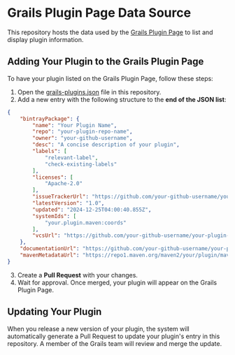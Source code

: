 # Grails Plugin Page Data Source
This repository hosts the data used by the [Grails Plugin Page](https://grails.apache.org/plugins.html) to list and display plugin information.

## Adding Your Plugin to the Grails Plugin Page
To have your plugin listed on the Grails Plugin Page, follow these steps:
 
1. Open the [grails-plugins.json](grails-plugins.json) file in this repository.
2. Add a new entry with the following structure to the **end of the JSON list**:

```json
{
    "bintrayPackage": {
        "name": "Your Plugin Name",
        "repo": "your-plugin-repo-name",
        "owner": "your-github-username",
        "desc": "A concise description of your plugin",
        "labels": [
            "relevant-label",
            "check-existing-labels"
        ],
        "licenses": [
            "Apache-2.0"
        ],
        "issueTrackerUrl": "https://github.com/your-github-username/your-plugin-repo/issues",
        "latestVersion": "1.0",
        "updated": "2024-12-25T04:00:40.855Z",
        "systemIds": [
            "your.plugin.maven:coords"
        ],
        "vcsUrl": "https://github.com/your-github-username/your-plugin-repo-name"
    },
    "documentationUrl": "https://github.com/your-github-username/your-plugin-repo-name#readme",
    "mavenMetadataUrl": "https://repo1.maven.org/maven2/your/plugin/maven/coords/maven-metadata.xml"
}
```
3. Create a **Pull Request** with your changes.
4. Wait for approval. Once merged, your plugin will appear on the Grails Plugin Page.

## Updating Your Plugin
When you release a new version of your plugin, the system will automatically generate a Pull Request to update your plugin's entry in this repository. A member of the Grails team will review and merge the update.